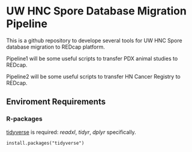 # UW HNC Spore Database Migration Pipeline

This is a github repository to develope several tools for UW HNC Spore database migration to REDcap platform.

Pipeline1 will be some useful scripts to transfer PDX animal studies to REDcap.

Pipeline2 will be some useful scripts to transfer HN Cancer Registry to REDcap.

## Enviroment Requirements

### R-packages

[tidyverse](tidyverse.org) is required: *readxl*, *tidyr*, *dplyr* specifically.

```{r}
install.packages("tidyverse")
```

